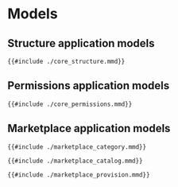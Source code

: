 # Models

## Structure application models

```mermaid
{{#include ./core_structure.mmd}}
```

## Permissions application models

```mermaid
{{#include ./core_permissions.mmd}}
```

## Marketplace application models

```mermaid
{{#include ./marketplace_category.mmd}}
```

```mermaid
{{#include ./marketplace_catalog.mmd}}
```

```mermaid
{{#include ./marketplace_provision.mmd}}
```
